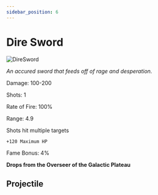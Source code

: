 ```yaml
---
sidebar_position: 6
---
```


# Dire Sword

![DireSword](https://vwiki.valorserver.com/api/item/picture/dire%20sword)

<i>An accured sword that feeds off of rage and desperation.</i>

Damage: 100-200

Shots: 1

Rate of Fire: 100% 

Range: 4.9

Shots hit multiple targets
 
    +120 Maximum HP

Fame Bonus: 4%

**Drops from the Overseer of the Galactic Plateau**

## Projectile

